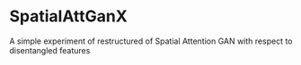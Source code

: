 # SpatialAttGanX
A simple experiment of restructured of Spatial Attention GAN with respect to disentangled features
